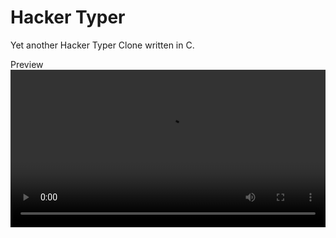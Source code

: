 # Hacker Typer

Yet another Hacker Typer Clone written in C.

Preview
<video src="https://github.com/SushiWaUmai/hacker-typer/raw/main/.github/preview.mp4" width="100%"></video>
